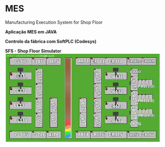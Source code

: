 # MES
Manufacturing Execution System for Shop Floor

**Aplicação MES em JAVA**

**Controlo da fábrica com SoftPLC (Codesys)**


**SFS - Shop Floor Simulator**
![](https://github.com/vitorpbabo/MES/blob/main/codesys%20code/SFS%20Plant%20Mapping.png)

